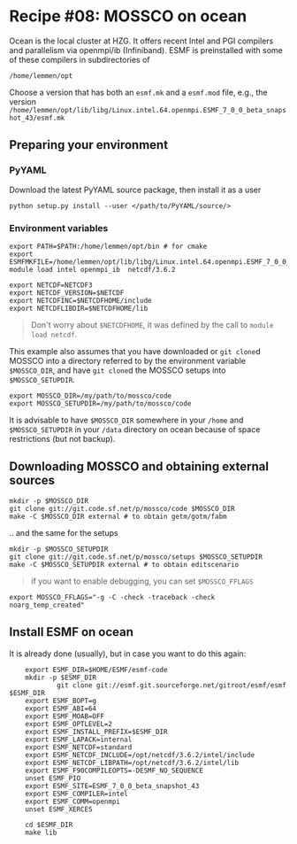 # Recipe #08: MOSSCO on ocean

Ocean is the local cluster at HZG. It offers recent Intel and PGI compilers and parallelism via openmpi/ib (Infiniband).  ESMF is preinstalled with some of these compilers in subdirectories of

    /home/lemmen/opt

Choose a version that has both an `esmf.mk` and a `esmf.mod` file, e.g., the version `/home/lemmen/opt/lib/libg/Linux.intel.64.openmpi.ESMF_7_0_0_beta_snapshot_43/esmf.mk`


## Preparing your environment


### PyYAML

Download the latest PyYAML source package, then install it as a user

	
	python setup.py install --user </path/to/PyYAML/source/>
	
### Environment variables

    export PATH=$PATH:/home/lemmen/opt/bin # for cmake
    export ESMFMKFILE=/home/lemmen/opt/lib/libg/Linux.intel.64.openmpi.ESMF_7_0_0_beta_snapshot_43/esmf.mk
    module load intel openmpi_ib  netcdf/3.6.2

    export NETCDF=NETCDF3
    export NETCDF_VERSION=$NETCDF
    export NETCDFINC=$NETCDFHOME/include
    export NETCDFLIBDIR=$NETCDFHOME/lib

> Don't worry about `$NETCDFHOME`, it was defined by the call to `module load netcdf`.

This example also assumes that you have downloaded or `git clone`d MOSSCO into a directory referred to by the environment variable `$MOSSCO_DIR`, and have `git clone`d the MOSSCO setups into `$MOSSCO_SETUPDIR`.

	export MOSSCO_DIR=/my/path/to/mossco/code
	export MOSSCO_SETUPDIR=/my/path/to/mossco/code
	
It is advisable to have `$MOSSCO_DIR` somewhere in your `/home` and `$MOSSCO_SETUPDIR` in your `/data` directory on ocean because of space restrictions (but not backup).

## Downloading MOSSCO and obtaining external sources

	mkdir -p $MOSSCO_DIR
	git clone git://git.code.sf.net/p/mossco/code $MOSSCO_DIR
    make -C $MOSSCO_DIR external # to obtain getm/gotm/fabm
	
.. and the same for the setups

	mkdir -p $MOSSCO_SETUPDIR
	git clone git://git.code.sf.net/p/mossco/setups $MOSSCO_SETUPDIR
    make -C $MOSSCO_SETUPDIR external # to obtain editscenario

> if you want to enable debugging, you can set `$MOSSCO_FFLAGS`

	export MOSSCO_FFLAGS="-g -C -check -traceback -check noarg_temp_created"

## Install ESMF on ocean

It is already done (usually), but in case you want to do this again:

		export ESMF_DIR=$HOME/ESMF/esmf-code
		mkdir -p $ESMF_DIR
                git clone git://esmf.git.sourceforge.net/gitroot/esmf/esmf $ESMF_DIR
		export ESMF_BOPT=g
		export ESMF_ABI=64
		export ESMF_MOAB=OFF
		export ESMF_OPTLEVEL=2
		export ESMF_INSTALL_PREFIX=$ESMF_DIR
		export ESMF_LAPACK=internal
		export ESMF_NETCDF=standard
		export ESMF_NETCDF_INCLUDE=/opt/netcdf/3.6.2/intel/include
		export ESMF_NETCDF_LIBPATH=/opt/netcdf/3.6.2/intel/lib
		export ESMF_F90COMPILEOPTS=-DESMF_NO_SEQUENCE
		unset ESMF_PIO
		export ESMF_SITE=ESMF_7_0_0_beta_snapshot_43
		export ESMF_COMPILER=intel
		export ESMF_COMM=openmpi
		unset ESMF_XERCES
		
		cd $ESMF_DIR
		make lib

